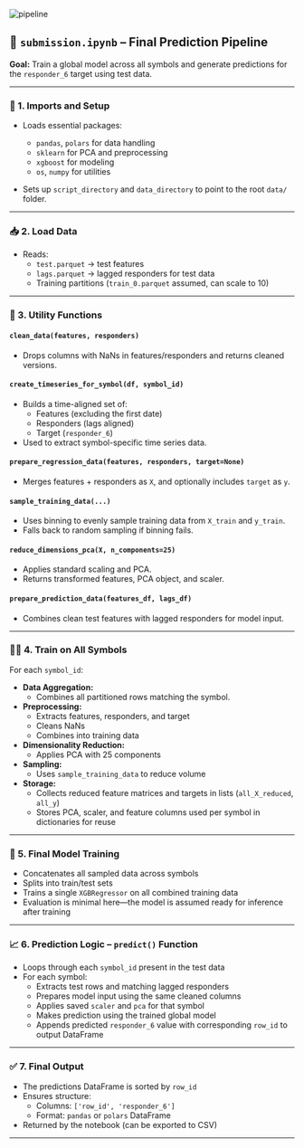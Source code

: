 
![pipeline](https://github.com/user-attachments/assets/2b4a6fbd-16c0-46f3-b0ac-8e484441a261)


## 📓 `submission.ipynb` – Final Prediction Pipeline

**Goal:** Train a global model across all symbols and generate predictions for the `responder_6` target using test data.

---

### 🧩 1. Imports and Setup

- Loads essential packages:
  - `pandas`, `polars` for data handling
  - `sklearn` for PCA and preprocessing
  - `xgboost` for modeling
  - `os`, `numpy` for utilities

- Sets up `script_directory` and `data_directory` to point to the root `data/` folder.

---

### 📥 2. Load Data

- Reads:
  - `test.parquet` → test features
  - `lags.parquet` → lagged responders for test data
  - Training partitions (`train_0.parquet` assumed, can scale to 10)

---

### 🧼 3. Utility Functions

#### `clean_data(features, responders)`
- Drops columns with NaNs in features/responders and returns cleaned versions.

#### `create_timeseries_for_symbol(df, symbol_id)`
- Builds a time-aligned set of:
  - Features (excluding the first date)
  - Responders (lags aligned)
  - Target (`responder_6`)
- Used to extract symbol-specific time series data.

#### `prepare_regression_data(features, responders, target=None)`
- Merges features + responders as `X`, and optionally includes `target` as `y`.

#### `sample_training_data(...)`
- Uses binning to evenly sample training data from `X_train` and `y_train`.
- Falls back to random sampling if binning fails.

#### `reduce_dimensions_pca(X, n_components=25)`
- Applies standard scaling and PCA.
- Returns transformed features, PCA object, and scaler.

#### `prepare_prediction_data(features_df, lags_df)`
- Combines clean test features with lagged responders for model input.

---

### 🏋️‍♂️ 4. Train on All Symbols

For each `symbol_id`:
- **Data Aggregation:**
  - Combines all partitioned rows matching the symbol.
- **Preprocessing:**
  - Extracts features, responders, and target
  - Cleans NaNs
  - Combines into training data
- **Dimensionality Reduction:**
  - Applies PCA with 25 components
- **Sampling:**
  - Uses `sample_training_data` to reduce volume
- **Storage:**
  - Collects reduced feature matrices and targets in lists (`all_X_reduced`, `all_y`)
  - Stores PCA, scaler, and feature columns used per symbol in dictionaries for reuse

---

### 🤖 5. Final Model Training

- Concatenates all sampled data across symbols
- Splits into train/test sets
- Trains a single `XGBRegressor` on all combined training data
- Evaluation is minimal here—the model is assumed ready for inference after training

---

### 📈 6. Prediction Logic – `predict()` Function

- Loops through each `symbol_id` present in the test data
- For each symbol:
  - Extracts test rows and matching lagged responders
  - Prepares model input using the same cleaned columns
  - Applies saved `scaler` and `pca` for that symbol
  - Makes prediction using the trained global model
  - Appends predicted `responder_6` value with corresponding `row_id` to output DataFrame

---

### ✅ 7. Final Output

- The predictions DataFrame is sorted by `row_id`
- Ensures structure:
  - Columns: `['row_id', 'responder_6']`
  - Format: `pandas` or `polars` DataFrame
- Returned by the notebook (can be exported to CSV)

---
